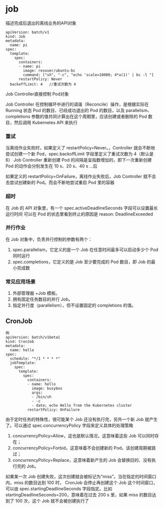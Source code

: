 # job

描述完成后退出的离线业务的API对象

```
apiVersion: batch/v1
kind: Job
metadata:
  name: pi
spec:
  template:
    spec:
      containers:
      - name: pi
        image: resouer/ubuntu-bc 
        command: ["sh", "-c", "echo 'scale=10000; 4*a(1)' | bc -l "]
      restartPolicy: Never
  backoffLimit: 4   //重试次数为 4
```

Job Controller直接控制 Pod对象

Job Controller 在控制循环中进行的调谐（Reconcile）操作，是根据实际在 Running 状态 Pod 的数目、已经成功退出的 Pod 的数目，以及 parallelism、completions 参数的值共同计算出在这个周期里，应该创建或者删除的 Pod 数目，然后调用 Kubernetes API 来执行

### 重试
当离线作业失败时，如果定义了 restartPolicy=Never。，Controller 就会不断地尝试创建一个新 Pod，spec.backoffLimit 字段里定义了重试次数为 4（默认是6）
Job Controller 重新创建 Pod 的间隔是呈指数增加的，即下一次重新创建 Pod 的动作会分别发生在 10 s、20 s、40 s …后

如果定义的 restartPolicy=OnFailure，离线作业失败后，Job Controller 就不会去尝试创建新的 Pod。而会不断地尝试重启 Pod 里的容器

### 超时

在 Job 的 API 对象里，有一个 spec.activeDeadlineSeconds 字段可以设置最长运行时间
可以在 Pod 的状态里看到终止的原因是 reason: DeadlineExceeded

### 并行作业

在 Job 对象中，负责并行控制的参数有两个：

1. spec.parallelism，它定义的是一个 Job 在任意时间最多可以启动多少个 Pod 同时运行
2. spec.completions，它定义的是 Job 至少要完成的 Pod 数目，即 Job 的最小完成数

### 常见应用场景

1. 外部管理器 +Job 模板。
2. 拥有固定任务数目的并行 Job。
3. 指定并行度（parallelism），但不设置固定的 completions 的值。

## CronJob

```
例
apiVersion: batch/v1beta1
kind: CronJob
metadata:
  name: hello
spec:
  schedule: "*/1 * * * *"
  jobTemplate:
    spec:
      template:
        spec:
          containers:
          - name: hello
            image: busybox
            args:
            - /bin/sh
            - -c
            - date; echo Hello from the Kubernetes cluster
          restartPolicy: OnFailure
```

由于定时任务的特殊性，很可能某个 Job 还没有执行完，另外一个新 Job 就产生了。可以通过 spec.concurrencyPolicy 字段来定义具体的处理策略

1. concurrencyPolicy=Allow，这也是默认情况，这意味着这些 Job 可以同时存在；
2. concurrencyPolicy=Forbid，这意味着不会创建新的 Pod，该创建周期被跳过；
3. concurrencyPolicy=Replace，这意味着新产生的 Job 会替换旧的、没有执行完的 Job。
   
如果某一次 Job 创建失败，这次创建就会被标记为“miss”。当在指定的时间窗口内，miss 的数目达到 100 时， CronJob 会停止再创建这个 Job
这个时间窗口，可以由 spec.startingDeadlineSeconds 字段指定。比如 startingDeadlineSeconds=200，意味着在过去 200 s 里，如果 miss 的数目达到了 100 次，这个 Job 就不会被创建执行了